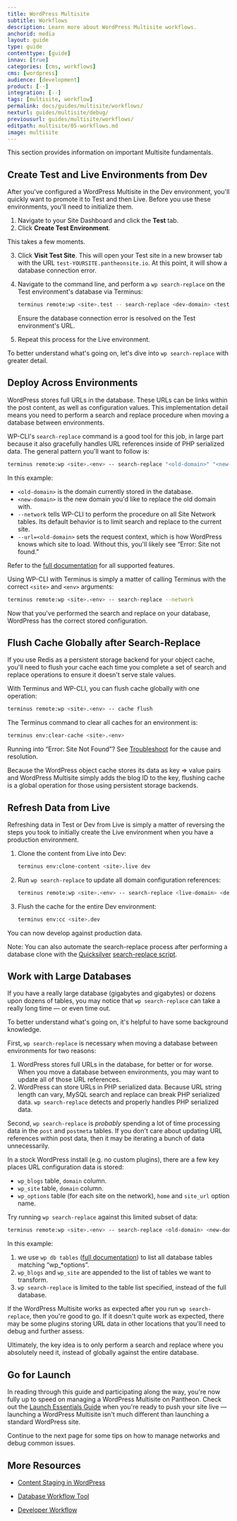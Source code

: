 ```yaml
---
title: WordPress Multisite
subtitle: Workflows
description: Learn more about WordPress Multisite workflows.
anchorid: media
layout: guide
type: guide
contenttype: [guide]
innav: [true]
categories: [cms, workflows]
cms: [wordpress]
audience: [development]
product: [--]
integration: [--]
tags: [multisite, workflow]
permalink: docs/guides/multisite/workflows/
nexturl: guides/multisite/debug/
previousurl: guides/multisite/workflows/
editpath: multisite/05-workflows.md
image: multisite
---
```

This section provides information on important Multisite fundamentals.

## Create Test and Live Environments from Dev
After you've configured a WordPress Multisite in the Dev environment, you'll quickly want to promote it to Test and then Live. Before you use these environments, you'll need to initialize them.

1. Navigate to your Site Dashboard and click the **<span class="glyphicons glyphicons-equalizer" aria-hidden="true"></span> Test** tab.
2. Click **Create Test Environment**.

  This takes a few moments.

3. Click **<span class="glyphicons glyphicons-new-window-alt" aria-hidden="true"></span> Visit Test Site**. This will open your Test site in a new browser tab with the URL `test-YOURSITE.pantheonsite.io`. At this point, it will show a database connection error.

4. Navigate to the command line, and perform a `wp search-replace` on the Test environment's database via Terminus:

    ```bash
    terminus remote:wp <site>.test -- search-replace <dev-domain> <test-domain> --url=<dev-domain> --network
    ```

    Ensure the database connection error is resolved on the Test environment's URL.

5. Repeat this process for the Live environment.

To better understand what's going on, let's dive into `wp search-replace` with greater detail.

## Deploy Across Environments
WordPress stores full URLs in the database. These URLs can be links within the post content, as well as configuration values. This implementation detail means you need to perform a search and replace procedure when moving a database between environments.

WP-CLI's `search-replace` command is a good tool for this job, in large part because it also gracefully handles URL references inside of PHP serialized data. The general pattern you'll want to follow is:

```bash
terminus remote:wp <site>.<env> -- search-replace "<old-domain>" "<new-domain>" --network --url=<old-domain>
```

In this example:

- `<old-domain>` is the domain currently stored in the database.
- `<new-domain>` is the new domain you'd like to replace the old domain with.
- `--network` tells WP-CLI to perform the procedure on all Site Network tables. Its default behavior is to limit search and replace to the current site.
- `--url=<old-domain>` sets the request context, which is how WordPress knows which site to load. Without this, you'll likely see “Error: Site not found.”

Refer to the [full documentation](https://developer.wordpress.org/cli/commands/search-replace/) for all supported features.

Using WP-CLI with Terminus is simply a matter of calling Terminus with the correct `<site>` and `<env>` arguments:

```bash
terminus remote:wp <site>.<env> -- search-replace --network
```

Now that you've performed the search and replace on your database, WordPress has the correct stored configuration.

##  Flush Cache Globally after Search-Replace
If you use Redis as a persistent storage backend for your object cache, you'll need to flush your cache each time you complete a set of search and replace operations to ensure it doesn't serve stale values.

With Terminus and WP-CLI, you can flush cache globally with one operation:

```bash
terminus remote:wp <site>.<env> -- cache flush
```

The Terminus command to clear all caches for an environment is:

```bash
terminus env:clear-cache <site>.<env>
```

Running into “Error: Site Not Found”? See [Troubleshoot](/guides/multisite/debug) for the cause and resolution.


<Alert title="Note" type="info">
Because the WordPress object cache stores its data as key => value pairs and WordPress Multisite simply adds the blog ID to the key, flushing cache is a global operation for those using persistent storage backends.
</Alert>

## Refresh Data from Live
Refreshing data in Test or Dev from Live is simply a matter of reversing the steps you took to initially create the Live environment when you have a production environment. 

1. Clone the content from Live into Dev:

    ```bash
    terminus env:clone-content <site>.live dev
    ```

1. Run `wp search-replace` to update all domain configuration references:

    ```bash
    terminus remote:wp <site>.<env> -- search-replace <live-domain> <dev-domain> --network --url=<live-domain>
    ```

1. Flush the cache for the entire Dev environment:

    ```bash
    terminus env:cc <site>.dev
    ```

You can now develop against production data.

Note: You can also automate the search-replace process after performing a database clone with the [Quicksilver](https://pantheon.io/docs/guides/quicksilver) [search-replace script](https://github.com/pantheon-systems/quicksilver-examples/tree/main/wp_search_replace).

## Work with Large Databases
If you have a really large database (gigabytes and gigabytes) or dozens upon dozens of tables, you may notice that `wp search-replace` can take a really long time — or even time out.

To better understand what's going on, it's helpful to have some background knowledge.

First, `wp search-replace` is necessary when moving a database between environments for two reasons:

1. WordPress stores full URLs in the database, for better or for worse. When you move a database between environments, you may want to update all of those URL references.
2. WordPress can store URLs in PHP serialized data. Because URL string length can vary, MySQL search and replace can break PHP serialized data. `wp search-replace` detects and properly handles PHP serialized data.

Second, `wp search-replace` is *probably* spending a lot of time processing data in the `post`  and `postmeta` tables. If you don't care about updating URL references within post data, then it may be iterating a bunch of data unnecessarily.

In a stock WordPress install (e.g. no custom plugins), there are a few key places URL configuration data is stored:


- `wp_blogs` table, `domain` column.
- `wp_site` table, `domain` column.
- `wp_options` table (for each site on the network), `home` and `site_url` option name.

Try running `wp search-replace` against this limited subset of data:

```bash
terminus remote:wp <site>.<env> -- search-replace <old-domain> <new-domain> wp_blogs wp_site $(terminus remote:wp <site>.<env> -- db tables "wp_*options" --network --url=<old-domain> | paste -s -d ' ' -) --url=<old-domain>
```

In this example:

1. we use `wp db tables` ([full documentation](https://developer.wordpress.org/cli/commands/db/tables/)) to list all database tables matching “wp_*options”.
2. `wp_blogs` and `wp_site` are appended to the list of tables we want to transform.
3. `wp search-replace` is limited to the table list specified, instead of the full database.

If the WordPress Multisite works as expected after you run `wp search-replace`, then you're good to go. If it doesn't quite work as expected, there may be some plugins storing URL data in other locations that you'll need to debug and further assess.

Ultimately, the key idea is to only perform a search and replace where you absolutely need it, instead of globally against the entire database.

## Go for Launch
In reading through this guide and participating along the way, you're now fully up to speed on managing a WordPress Multisite on Pantheon. Check out the [Launch Essentials Guide](/guides/launch) when you're ready to push your site live — launching a WordPress Multisite isn't much different than launching a standard WordPress site.

Continue to the next page for some tips on how to manage networks and debug common issues.

## More Resources

- [Content Staging in WordPress](/content-staging#content-staging-in-wordpress)

- [Database Workflow Tool](/guides/mariadb-mysql/database-workflow-tool)

- [Developer Workflow](/overview/workflows)
